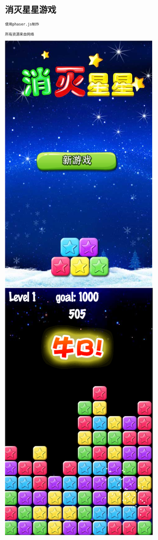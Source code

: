 # 消灭星星游戏
	使用phaser.js制作
	
	所有资源来自网络

![欢迎界面](/popstars/screenshot/0@2x.png "欢迎")
![游戏界面](/popstars/screenshot/1@2x.png "游戏界面")